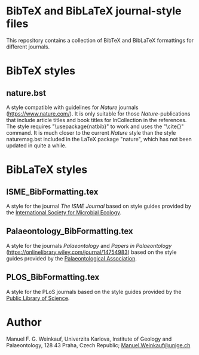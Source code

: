 # BibTeX and BibLaTeX journal-style files

This repository contains a collection of BibTeX and BibLaTeX formattings for different journals.

# BibTeX styles

## nature.bst

A style compatible with guidelines for *Nature* journals (https://www.nature.com/). It is only suitable for those *Nature*-publications that include article titles and book titles for InCollection in the references. The style requires "\usepackage{natbib}" to work and uses the "\cite{}" command. It is much closer to the current *Nature* style than the style naturemag.bst included in the LaTeX package "nature", which has not been updated in quite a while.

# BibLaTeX styles

## ISME_BibFormatting.tex

A style for the journal *The ISME Journal* based on style guides provided by the [International Society for Microbial Ecology](https://www.isme-microbes.org/).

## Palaeontology_BibFormatting.tex

A style for the journals *Palaeontology* and *Papers in Palaeontology* (https://onlinelibrary.wiley.com/journal/14754983) based on the style guides provided by the [Palaeontological Association](https://www.palass.org/publications/palaeontology-journal#for-authors).

## PLOS_BibFormatting.tex

A style for the PLoS journals based on the style guides provided by the [Public Library of Science](https://plos.org/).

# Author

Manuel F. G. Weinkauf, Univerzita Karlova, Institute of Geology and Palaeontology, 128 43 Praha, Czech Republic; Manuel.Weinkauf@unige.ch















